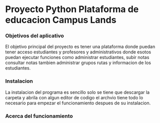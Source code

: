 # Proyecto Python Plataforma de educacion Campus Lands 



### Objetivos del aplicativo

El objetivo principal del proyecto es tener una plataforma donde puedan tener acceso estudiantes y profesores y administrativos  donde esotos puedan ejecutar funciones como administrar estudiantes, subir notas  consultar notas tambien administrar grupos rutas y informacion de los estudiantes.







### Instalacion

La instalacion del programa es sencillo solo se tiene que descargar la  carpeta y abrila con algun editor de codigo el archvio tiene todo lo  necesario para empezar el funcionamiento despues de su instalacion.



### Acerca del funcionamiento

